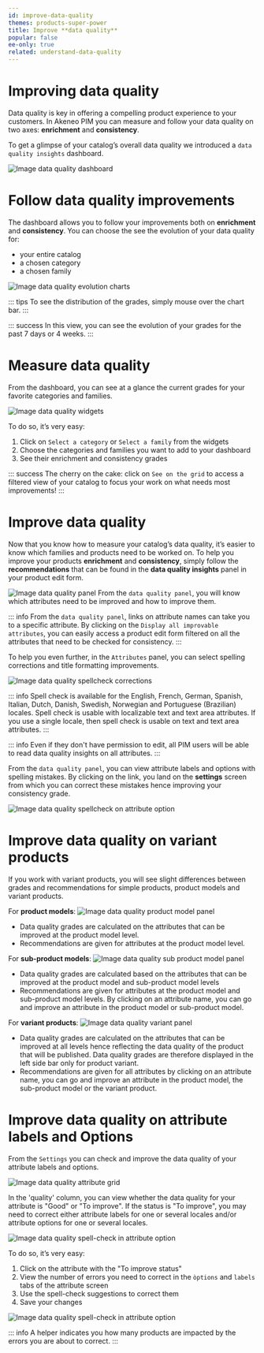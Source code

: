 ```yaml
---
id: improve-data-quality
themes: products-super-power
title: Improve **data quality**
popular: false
ee-only: true
related: understand-data-quality
---
```


# Improving data quality
Data quality is key in offering a compelling product experience to your customers.
In Akeneo PIM you can measure and follow your data quality on two axes: **enrichment** and **consistency**.

To get a glimpse of your catalog’s overall data quality we introduced a `data quality insights` dashboard.


![Image data quality dashboard](../img/data-quality-dashboard.png)

# Follow data quality improvements
The dashboard allows you to follow your improvements both on **enrichment** and **consistency**.
You can choose the see the evolution of your data quality for:
- your entire catalog
- a chosen category
- a chosen family

![Image data quality evolution charts](../img/data-quality-charts.png)


::: tips
To see the distribution of the grades, simply mouse over the chart bar.
:::

::: success
In this view, you can see the evolution of your grades for the past 7 days or 4 weeks.
:::


# Measure data quality

From the dashboard, you can see at a glance the current grades for your favorite categories and families.

![Image data quality widgets](../img/data-quality-widgets.png)

To do so, it’s very easy:
1. Click on `Select a category` or `Select a family` from the widgets
2. Choose the categories and families you want to add to your dashboard
3. See their enrichment and consistency grades

::: success
The cherry on the cake: click on `See on the grid` to access a filtered view of your catalog to focus your work on what needs most improvements!
:::


# Improve data quality
Now that you know how to measure your catalog’s data quality, it’s easier to know which families and products need to be worked on.
To help you improve your products **enrichment** and **consistency**, simply follow the **recommendations** that can be found in the **data quality insights** panel in your product edit form.

![Image data quality panel](../img/data-quality-panel.png)
From the `data quality panel`, you will know which attributes need to be improved and how to improve them.

::: info
From the `data quality panel`, links on attribute names can take you to a specific attribute. By clicking on the `Display all improvable attributes`, you can easily access a product edit form filtered on all the attributes that need to be checked for consistency.
:::

To help you even further, in the `Attributes` panel, you can select spelling corrections and title formatting improvements.

![Image data quality spellcheck corrections](../img/data-quality-spelling.png)

::: info
Spell check is available for the English, French, German, Spanish, Italian, Dutch, Danish, Swedish, Norwegian and Portuguese (Brazilian) locales.
Spell check is usable with localizable text and text area attributes.
If you use a single locale, then spell check is usable on text and text area attributes.
:::

::: info
Even if they don't have permission to edit, all PIM users will be able to read data quality insights on all attributes.
:::

From the `data quality panel`, you can view attribute labels and options with spelling mistakes. By clicking on the link, you land on the **settings** screen from which you can correct these mistakes hence improving your consistency grade.

![Image data quality spellcheck on attribute option](../img/data-quality-spelling-option.png)


# Improve data quality on variant products

If you work with variant products, you will see slight differences between grades and recommendations for simple products, product models and variant products.

For **product models**:
![Image data quality product model panel](../img/data-quality-model-panel.png)
- Data quality grades are calculated on the attributes that can be improved at the product model level.
- Recommendations are given for attributes at the product model level.

For **sub-product models**:
![Image data quality sub product model panel](../img/data-quality-sub-model-panel.png)
- Data quality grades are calculated based on the attributes that can be improved at the product model and sub-product model levels
- Recommendations are given for attributes at the product model and sub-product model levels. By clicking on an attribute name, you can go and improve an attribute in the product model or sub-product model.

For **variant products**:
![Image data quality variant panel](../img/data-quality-variant-panel.png)
- Data quality grades are calculated on the attributes that can be improved at all levels hence reflecting the data quality of the product that will be published. Data quality grades are therefore displayed in the left side bar only for product variant.
- Recommendations are given for all attributes by clicking on an attribute name, you can go and improve an attribute in the product model, the sub-product model or the variant product.

# Improve data quality on attribute labels and Options

From the `Settings` you can check and improve the data quality of your attribute labels and options.

![Image data quality attribute grid](../img/data-quality-attribute-grid.png)

In the 'quality' column, you can view whether the data quality for your attribute is "Good" or "To improve".
If the status is "To improve", you may need to correct either attribute labels for one or several locales and/or attribute options for one or several locales.

![Image data quality spell-check in attribute option](../img/data-quality-spelling-option.png)

To do so, it’s very easy:
1. Click on the attribute with the "To improve status"
2. View the number of errors you need to correct in the `òptions` and `labels` tabs of the attribute screen
3. Use the spell-check suggestions to correct them
4. Save your changes

![Image data quality spell-check in attribute option](../img/data-quality-attribute-helper.png)

::: info
A helper indicates you how many products are impacted by the errors you are about to correct.
:::
